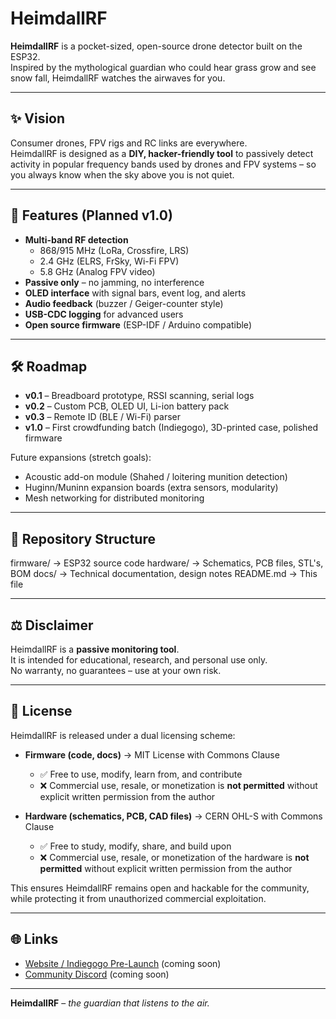 # HeimdallRF

**HeimdallRF** is a pocket-sized, open-source drone detector built on the ESP32.  
Inspired by the mythological guardian who could hear grass grow and see snow fall, HeimdallRF watches the airwaves for you.

---

## ✨ Vision
Consumer drones, FPV rigs and RC links are everywhere.  
HeimdallRF is designed as a **DIY, hacker-friendly tool** to passively detect activity in popular frequency bands used by drones and FPV systems – so you always know when the sky above you is not quiet.

---

## 🚀 Features (Planned v1.0)
- **Multi-band RF detection**
  - 868/915 MHz (LoRa, Crossfire, LRS)  
  - 2.4 GHz (ELRS, FrSky, Wi-Fi FPV)  
  - 5.8 GHz (Analog FPV video)  
- **Passive only** – no jamming, no interference  
- **OLED interface** with signal bars, event log, and alerts  
- **Audio feedback** (buzzer / Geiger-counter style)  
- **USB-CDC logging** for advanced users  
- **Open source firmware** (ESP-IDF / Arduino compatible)  

---

## 🛠️ Roadmap
- **v0.1** – Breadboard prototype, RSSI scanning, serial logs  
- **v0.2** – Custom PCB, OLED UI, Li-ion battery pack  
- **v0.3** – Remote ID (BLE / Wi-Fi) parser  
- **v1.0** – First crowdfunding batch (Indiegogo), 3D-printed case, polished firmware  

Future expansions (stretch goals):  
- Acoustic add-on module (Shahed / loitering munition detection)  
- Huginn/Muninn expansion boards (extra sensors, modularity)  
- Mesh networking for distributed monitoring  

---

## 📂 Repository Structure
firmware/ → ESP32 source code
hardware/ → Schematics, PCB files, STL's, BOM
docs/ → Technical documentation, design notes
README.md → This file

---

## ⚖️ Disclaimer
HeimdallRF is a **passive monitoring tool**.  
It is intended for educational, research, and personal use only.  
No warranty, no guarantees – use at your own risk.

---

## 📜 License

HeimdallRF is released under a dual licensing scheme:

- **Firmware (code, docs)** → MIT License with Commons Clause  
  - ✅ Free to use, modify, learn from, and contribute  
  - ❌ Commercial use, resale, or monetization is **not permitted** without explicit written permission from the author  

- **Hardware (schematics, PCB, CAD files)** → CERN OHL-S with Commons Clause  
  - ✅ Free to study, modify, share, and build upon  
  - ❌ Commercial use, resale, or monetization of the hardware is **not permitted** without explicit written permission from the author  

This ensures HeimdallRF remains open and hackable for the community, while protecting it from unauthorized commercial exploitation.

---

## 🌐 Links
- [Website / Indiegogo Pre-Launch](#) (coming soon)  
- [Community Discord](#) (coming soon)  

---

**HeimdallRF** – *the guardian that listens to the air.*
